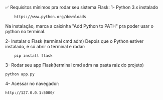 ✅ Requisitos mínimos pra rodar seu sistema Flask:
1- Python 3.x instalado

		https://www.python.org/downloads

Na instalação, marca a caixinha "Add Python to PATH" pra poder usar o python no terminal.

2- Instalar o Flask (terminal cmd adm)
Depois que o Python estiver instalado, é só abrir o terminal e rodar:

		pip install flask

3- Rodar seu app Flask(terminal cmd adm na pasta raiz do projeto)
		
    python app.py

4- Acessar no navegador:
    
    http://127.0.0.1:5000/
